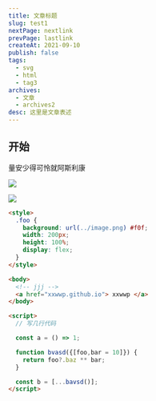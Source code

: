 ```yaml
---
title: 文章标题
slug: test1
nextPage: nextlink
prevPage: lastlink
createAt: 2021-09-10
publish: false
tags:
  - svg
  - html
  - tag3
archives:
  - 文章
  - archives2
desc: 这里是文章表述
---
```


## 开始

量安少得可怜就阿斯利康

![](./assets/one.png)

![](/demos/test.svg)

```html
<style>
  .foo {
    background: url(../image.png) #f0f;
    width: 200px;
    height: 100%;
    display: flex;
  }
</style>

<body>
  <!-- jjj -->
  <a href="xxwwp.github.io"> xxwwp </a>
</body>

<script>
  // 写几行代码

  const a = () => 1;

  function bvasd({[foo,bar = 10]}) {
  	return foo?.baz ** bar;
  }

  const b = [...bavsd()];
</script>
```
